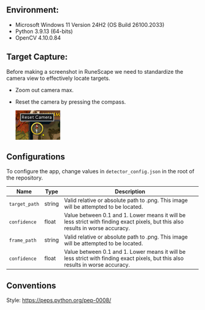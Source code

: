 ## Environment: 
* Microsoft Windows 11 Version 24H2 (OS Build 26100.2033)
* Python 3.9.13 (64-bits)
* OpenCV 4.10.0.84


## Target Capture: 
Before making a screenshot in RuneScape we need to standardize the camera view to effectively
locate targets.

* Zoom out camera max.
* Reset the camera by pressing the compass.

    ![image](/res/compass.png)



## Configurations
To configure the app, change values in `detector_config.json` in the root of 
the repository.

| Name | Type | Description |
|---|---|---|
| `target_path` | string | Valid relative or absolute path to .png. This image will be attempted to be located. | 
| `confidence` | float | Value between 0.1 and 1. Lower means it will be less strict with finding exact pixels, but this also results in worse accuracy. | 
| `frame_path` | string | Valid relative or absolute path to .png. This image will be attempted to be located. | 
| `confidence` | float | Value between 0.1 and 1. Lower means it will be less strict with finding exact pixels, but this also results in worse accuracy. | 


## Conventions 
Style: https://peps.python.org/pep-0008/